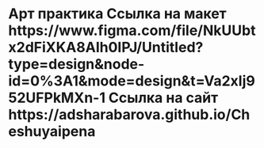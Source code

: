 <h1> Арт практика
Ссылка на макет
https://www.figma.com/file/NkUUbtx2dFiXKA8AIh0IPJ/Untitled?type=design&node-id=0%3A1&mode=design&t=Va2xIj952UFPkMXn-1
Ссылка на сайт
https://adsharabarova.github.io/Cheshuyaipena
